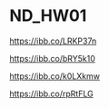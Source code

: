 # ND_HW01

<!-- add -->

https://ibb.co/LRKP37n

<!-- get -->

https://ibb.co/bRY5k10

<!-- list -->

https://ibb.co/k0LXkmw

<!-- remove -->

https://ibb.co/rpRtFLG
